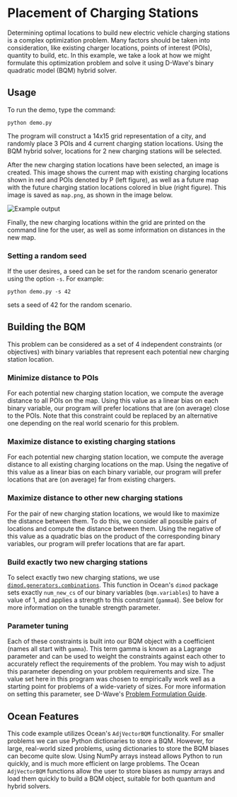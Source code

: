 # Placement of Charging Stations

Determining optimal locations to build new electric vehicle charging stations
is a complex optimization problem.  Many factors should be taken into
consideration, like existing charger locations, points of interest (POIs),
quantity to build, etc. In this example, we take a look at how we might
formulate this optimization problem and solve it using D-Wave's binary
quadratic model (BQM) hybrid solver.

## Usage

To run the demo, type the command:

```python demo.py```

The program will construct a 14x15 grid representation of a city, and randomly
place 3 POIs and 4 current charging station locations. Using the BQM hybrid
solver, locations for 2 new charging stations will be selected.

After the new charging station locations have been selected, an image is
created. This image shows the current map with existing charging locations
shown in red and POIs denoted by P (left figure), as well as a future map with
the future charging station locations colored in blue (right figure). This
image is saved as ```map.png```, as shown in the image below.

![Example output](readme_imgs/map.png "Example output")

Finally, the new charging locations within the grid are printed on the command
line for the user, as well as some information on distances in the new map.

### Setting a random seed

If the user desires, a seed can be set for the random scenario generator using
the option `-s`.  For example:

```python demo.py -s 42```

sets a seed of 42 for the random scenario.

## Building the BQM

This problem can be considered as a set of 4 independent constraints (or
objectives) with binary variables that represent each potential new charging
station location.

### Minimize distance to POIs

For each potential new charging station location, we compute the average
distance to all POIs on the map. Using this value as a linear bias on each
binary variable, our program will prefer locations that are (on average) close
to the POIs. Note that this constraint could be replaced by an alternative one
depending on the real world scenario for this problem.

### Maximize distance to existing charging stations

For each potential new charging station location, we compute the average
distance to all existing charging locations on the map. Using the negative of
this value as a linear bias on each binary variable, our program will prefer
locations that are (on average) far from existing chargers.

### Maximize distance to other new charging stations

For the pair of new charging station locations, we would like to maximize the
distance between them. To do this, we consider all possible pairs of locations
and compute the distance between them.  Using the negative of this value as a
quadratic bias on the product of the corresponding binary variables, our
program will prefer locations that are far apart.

### Build exactly two new charging stations

To select exactly two new charging stations, we use
[`dimod.generators.combinations`](https://docs.ocean.dwavesys.com/en/stable/docs_dimod/reference/generated/dimod.generators.combinations.html?highlight=%22dimod.generators.combinations%22). This function in Ocean's `dimod` package
sets exactly `num_new_cs` of our binary variables (`bqm.variables`) to have a
value of 1, and applies a strength to this constraint (`gamma4`). See below for
more information on the tunable strength parameter.

### Parameter tuning

Each of these constraints is built into our BQM object with a coefficient
(names all start with `gamma`).  This term gamma is known as a Lagrange
parameter and can be used to weight the constraints against each other to
accurately reflect the requirements of the problem. You may wish to adjust this
parameter depending on your problem requirements and size. The value set here
in this program was chosen to empirically work well as a starting point for
problems of a wide-variety of sizes. For more information on setting this
parameter, see D-Wave's [Problem Formulation
Guide](https://www.dwavesys.com/practical-quantum-computing-developers).

## Ocean Features

This code example utilizes Ocean's ```AdjVectorBQM``` functionality. For
smaller problems we can use Python dictionaries to store a BQM. However, for
large, real-world sized problems, using dictionaries to store the BQM biases
can become quite slow. Using NumPy arrays instead allows Python to run quickly,
and is much more efficient on large problems. The Ocean ```AdjVectorBQM```
functions allow the user to store biases as numpy arrays and load them quickly
to build a BQM object, suitable for both quantum and hybrid solvers.
